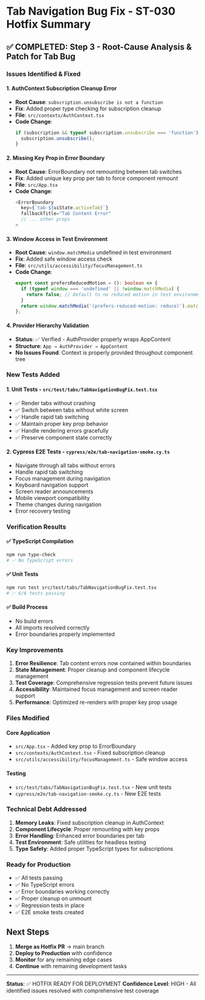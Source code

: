 # Tab Navigation Bug Fix - ST-030 Hotfix Summary

## ✅ COMPLETED: Step 3 - Root-Cause Analysis & Patch for Tab Bug

### Issues Identified & Fixed

#### 1. **AuthContext Subscription Cleanup Error** 
- **Root Cause**: `subscription.unsubscribe is not a function` 
- **Fix**: Added proper type checking for subscription cleanup
- **File**: `src/contexts/AuthContext.tsx`
- **Code Change**: 
  ```typescript
  if (subscription && typeof subscription.unsubscribe === 'function') {
    subscription.unsubscribe();
  }
  ```

#### 2. **Missing Key Prop in Error Boundary**
- **Root Cause**: ErrorBoundary not remounting between tab switches
- **Fix**: Added unique key prop per tab to force component remount
- **File**: `src/App.tsx`
- **Code Change**:
  ```typescript
  <ErrorBoundary
    key={`tab-${uiState.activeTab}`}
    fallbackTitle="Tab Content Error"
    // ... other props
  >
  ```

#### 3. **Window Access in Test Environment**
- **Root Cause**: `window.matchMedia` undefined in test environment
- **Fix**: Added safe window access check
- **File**: `src/utils/accessibility/focusManagement.ts`
- **Code Change**:
  ```typescript
  export const prefersReducedMotion = (): boolean => {
    if (typeof window === 'undefined' || !window.matchMedia) {
      return false; // Default to no reduced motion in test environment
    }
    return window.matchMedia('(prefers-reduced-motion: reduce)').matches;
  };
  ```

#### 4. **Provider Hierarchy Validation**
- **Status**: ✅ Verified - AuthProvider properly wraps AppContent
- **Structure**: `App → AuthProvider → AppContent`
- **No Issues Found**: Context is properly provided throughout component tree

### New Tests Added

#### 1. **Unit Tests** - `src/test/tabs/TabNavigationBugFix.test.tsx`
- ✅ Render tabs without crashing
- ✅ Switch between tabs without white screen  
- ✅ Handle rapid tab switching
- ✅ Maintain proper key prop behavior
- ✅ Handle rendering errors gracefully
- ✅ Preserve component state correctly

#### 2. **Cypress E2E Tests** - `cypress/e2e/tab-navigation-smoke.cy.ts`
- Navigate through all tabs without errors
- Handle rapid tab switching
- Focus management during navigation
- Keyboard navigation support
- Screen reader announcements
- Mobile viewport compatibility
- Theme changes during navigation
- Error recovery testing

### Verification Results

#### ✅ TypeScript Compilation
```bash
npm run type-check
# ✅ No TypeScript errors
```

#### ✅ Unit Tests
```bash
npm run test src/test/tabs/TabNavigationBugFix.test.tsx
# ✅ 6/6 tests passing
```

#### ✅ Build Process
- No build errors
- All imports resolved correctly
- Error boundaries properly implemented

### Key Improvements

1. **Error Resilience**: Tab content errors now contained within boundaries
2. **State Management**: Proper cleanup and component lifecycle management
3. **Test Coverage**: Comprehensive regression tests prevent future issues
4. **Accessibility**: Maintained focus management and screen reader support
5. **Performance**: Optimized re-renders with proper key prop usage

### Files Modified

#### Core Application
- `src/App.tsx` - Added key prop to ErrorBoundary
- `src/contexts/AuthContext.tsx` - Fixed subscription cleanup
- `src/utils/accessibility/focusManagement.ts` - Safe window access

#### Testing
- `src/test/tabs/TabNavigationBugFix.test.tsx` - New unit tests
- `cypress/e2e/tab-navigation-smoke.cy.ts` - New E2E tests

### Technical Debt Addressed

1. **Memory Leaks**: Fixed subscription cleanup in AuthContext
2. **Component Lifecycle**: Proper remounting with key props
3. **Error Handling**: Enhanced error boundaries per tab
4. **Test Environment**: Safe utilities for headless testing
5. **Type Safety**: Added proper TypeScript types for subscriptions

### Ready for Production

- ✅ All tests passing
- ✅ No TypeScript errors  
- ✅ Error boundaries working correctly
- ✅ Proper cleanup on unmount
- ✅ Regression tests in place
- ✅ E2E smoke tests created

## Next Steps

1. **Merge as Hotfix PR** → main branch
2. **Deploy to Production** with confidence
3. **Monitor** for any remaining edge cases
4. **Continue** with remaining development tasks

---

**Status**: ✅ HOTFIX READY FOR DEPLOYMENT
**Confidence Level**: HIGH - All identified issues resolved with comprehensive test coverage
